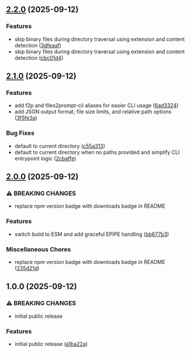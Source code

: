 ## [2.2.0](https://github.com/truss44/files2prompt/compare/v2.1.0...v2.2.0) (2025-09-12)

### Features

* skip binary files during directory traversal using extension and content detection ([3dfeaaf](https://github.com/truss44/files2prompt/commit/3dfeaafc28384a9deb0a2cdfb855b61e996b271c))
* skip binary files during directory traversal using extension and content detection ([cbc01d4](https://github.com/truss44/files2prompt/commit/cbc01d4b12334702dc82faf66362c7e3b7f13bbc))

## [2.1.0](https://github.com/truss44/files2prompt/compare/v2.0.0...v2.1.0) (2025-09-12)

### Features

* add f2p and files2prompt-cli aliases for easier CLI usage ([6ad3324](https://github.com/truss44/files2prompt/commit/6ad3324ad38f8c89df7be3048d891f16a4105188))
* add JSON output format, file size limits, and relative path options ([3f5fe3a](https://github.com/truss44/files2prompt/commit/3f5fe3a68736f6a6874814c1b19d06de29a31362))

### Bug Fixes

* default to current directory ([c55a313](https://github.com/truss44/files2prompt/commit/c55a313ff9b2f49f842cbbd9587053f52f3a6f5b))
* default to current directory when no paths provided and simplify CLI entrypoint logic ([2cbaffe](https://github.com/truss44/files2prompt/commit/2cbaffe49bdb4ce7b88e8b86a0f904418465bf74))

## [2.0.0](https://github.com/truss44/files2prompt/compare/v1.0.0...v2.0.0) (2025-09-12)

### ⚠ BREAKING CHANGES

* replace npm version badge with downloads badge in README

### Features

* switch build to ESM and add graceful EPIPE handling ([bb677b3](https://github.com/truss44/files2prompt/commit/bb677b3f10cf84e7dfd53bf22654595e62637e3c))

### Miscellaneous Chores

* replace npm version badge with downloads badge in README ([235d21d](https://github.com/truss44/files2prompt/commit/235d21def9a3380c075a4b8a7f602c21e3e38690))

## 1.0.0 (2025-09-12)

### ⚠ BREAKING CHANGES

* initial public release

### Features

* initial public release ([a1ba22a](https://github.com/truss44/files2prompt/commit/a1ba22a0a3d74d6452d376f23b583211531387a2))
